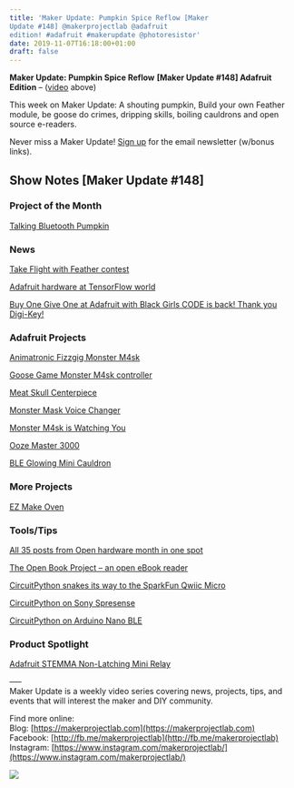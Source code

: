 ```yaml
---
title: 'Maker Update: Pumpkin Spice Reflow [Maker
Update #148] @makerprojectlab @adafruit
edition! #adafruit #makerupdate @photoresistor'
date: 2019-11-07T16:18:00+01:00
draft: false
---
```


**Maker Update: Pumpkin Spice Reflow** **\[Maker Update #148\] Adafruit Edition** – ([video](https://youtu.be/QMAuJIiMuT0) above)

This week on Maker Update: A shouting pumpkin, Build your own Feather module, be goose do crimes, dripping skills, boiling cauldrons and open source e-readers.

Never miss a Maker Update! [Sign up](http://eepurl.com/cCJF21) for the email newsletter (w/bonus links).

Show Notes \[Maker Update #148\]
--------------------------------

### Project of the Month

[Talking Bluetooth Pumpkin](https://learn.adafruit.com/pumpkin-with-circuit-playground-bluefruit)

### News

[Take Flight with Feather contest](https://blog.adafruit.com/2019/11/01/take-flight-with-feather-hackaday-hackadayio-digikey-feathercontest-adafruit/)

[Adafruit hardware at TensorFlow world](https://blog.adafruit.com/2019/11/01/tensorflow-lite-solution-for-running-ml-on-device-with-pete-warden-petewarden-tfworld-tensorflow-tflite-dansitu-tensorflowworld-tinyml-oreillymedia-arduino-arm-with-adafruit-hardware-adaf/)

[Buy One Give One at Adafruit with Black Girls CODE is back! Thank you Digi-Key!](https://blog.adafruit.com/2019/10/29/buy-one-give-one-at-adafruit-with-black-girls-code-is-back-thank-you-digi-key-blackgirlscode-digikey/)

### Adafruit Projects

[Animatronic Fizzgig Monster M4sk](https://learn.adafruit.com/animatronic-fizzgig-monsterm4sk-puppet)

[Goose Game Monster M4sk controller](https://learn.adafruit.com/goose-game-m4sk-controller)

[Meat Skull Centerpiece](https://learn.adafruit.com/meat-skull-centerpiece)

[Monster Mask Voice Changer](https://learn.adafruit.com/meat-skull-centerpiece)

[Monster M4sk is Watching You](https://learn.adafruit.com/monster-m4sk-is-watching-you)

[Ooze Master 3000](https://learn.adafruit.com/ooze-master-3000-neopixel-simulated-liquid-physics/overview)

[BLE Glowing Mini Cauldron](https://www.youtube.com/watch?v=57s-rnjlolg)

### More Projects

[EZ Make Oven](https://learn.adafruit.com/ez-make-oven)

### Tools/Tips

[All 35 posts from Open hardware month in one spot](https://blog.adafruit.com/2019/10/31/all-35-posts-from-open-hardware-month-in-one-spot-ohm2019-oshwa-ohsummit-opensource-opensourcehardware-opensourceorg-adafruit/)

[The Open Book Project – an open eBook reader](https://blog.adafruit.com/2019/11/01/the-open-book-project-an-open-ebook-reader-ebook-circuitpython-feather-samd51-josecastillo-hackaday-microchipmakes/)

[CircuitPython snakes its way to the SparkFun Qwiic Micro](https://blog.adafruit.com/2019/10/24/circuitpython-snakes-its-way-to-the-sparkfun-qwiic-micro-samd21-development-board-sparkfun-circuitpython-adafruit/)

[CircuitPython on Sony Spresense](https://circuitpython.org/board/spresense/)

[CircuitPython on Arduino Nano BLE](https://circuitpython.org/board/arduino_nano_33_ble/)

### Product Spotlight

[Adafruit STEMMA Non-Latching Mini Relay](https://learn.adafruit.com/adafruit-stemma-non-latching-mini-relay)

—–  
Maker Update is a weekly video series covering news, projects, tips, and events that will interest the maker and DIY community.

Find more online:  
Blog: [https://makerprojectlab.com](https://makerprojectlab.com)  
Facebook: [http://fb.me/makerprojectlab](http://fb.me/makerprojectlab)  
Instagram: [https://www.instagram.com/makerprojectlab/](https://www.instagram.com/makerprojectlab/)

![](https://cdn-blog.adafruit.com/uploads/2019/11/MU148_banner.jpg)